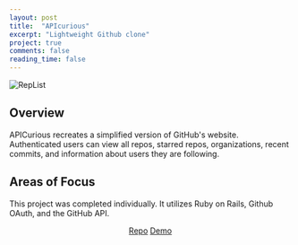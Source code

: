 ```yaml
---
layout: post
title:  "APIcurious"
excerpt: "Lightweight Github clone"
project: true
comments: false
reading_time: false
---
```


![RepList]({{site.url}}/assets/img/apicurious.png)    

## Overview

APICurious recreates a simplified version of GitHub's website. Authenticated users can view all repos, starred repos, organizations, recent commits, and information about users they are following.

## Areas of Focus

This project was completed individually. It utilizes Ruby on Rails, Github OAuth, and the GitHub API. 

<center> <a href="https://github.com/bradgreen3/apicurious" class="btn btn-warning">Repo</a>
<a href="https://apicurious.herokuapp.com" class="btn btn-warning">Demo</a> </center>
